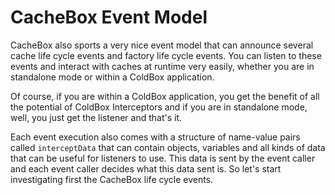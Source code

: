 # CacheBox Event Model

CacheBox also sports a very nice event model that can announce several cache life cycle events and factory life cycle events. You can listen to these events and interact with caches at runtime very easily, whether you are in standalone mode or within a ColdBox application. 

Of course, if you are within a ColdBox application, you get the benefit of all the potential of ColdBox Interceptors and if you are in standalone mode, well, you just get the listener and that's it. 

Each event execution also comes with a structure of name-value pairs called `interceptData` that can contain objects, variables and all kinds of data that can be useful for listeners to use. This data is sent by the event caller and each event caller decides what this data sent is. So let's start investigating first the CacheBox life cycle events.

